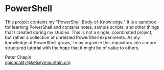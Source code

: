 # PowerShell

This project contains my "PowerShell Body-of-Knowledge." It is a sandbox for learning PowerShell
and contains notes, sample scripts, and other things that I created during my studies. This is
not a single, coordinated project, but rather a collection of unrelated PowerShell experiments.
As my knowledge of PowerShell grows, I may organize this repository into a more structured
tutorial with the hope that it might be of value to others.

Peter Chapin  
spicacality@kelseymountain.org
